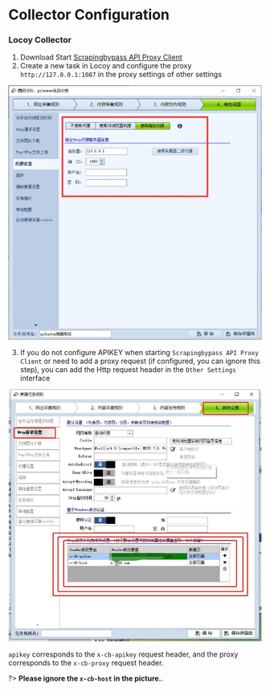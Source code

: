 # Collector Configuration

### Locoy Collector

1. Download Start [Scrapingbypass API Proxy Client](us-en/proxy_tools)
2. Create a new task in Locoy and configure the proxy `http://127.0.0.1:1087` in the proxy settings of other settings

![huochetou_bjrw.png](img%2Fhuochetou_bjrw.png)

3. If you do not configure APIKEY when starting `Scrapingbypass API Proxy Client` or need to add a proxy request (if configured, you can ignore this step), you can add the Http request header in the `Other Settings` interface

![huochetou_bjrw1.png](img%2Fhuochetou_bjrw1.png)

`apikey` corresponds to the `x-cb-apikey` request header, and the proxy corresponds to the `x-cb-proxy` request header.

?> **Please ignore the `x-cb-host` in the picture.**.